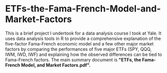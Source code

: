# ETFs-the-Fama-French-Model-and-Market-Factors
This is a brief project I undertook for a data analysis course I took at Yale. It uses data analysis tools in R to provide a comprehensive explanation of the five-factor Fama-French economic model and a few other major market factors by comparing the performances of five major ETFs (SPY, QQQ, IWM, IWD, IWF) and explaining how the observed differences can be tied to Fama-French factors. The main summary document is **"ETFs, the Fama-French Model, and Market Factors.pdf".**
